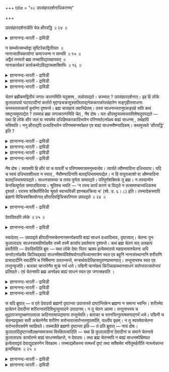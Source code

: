 +++
title = "०८ उपसंहारदर्शनाधिकरणम्"

+++

उपसंहारदर्शनान्नेति चेन्न क्षीरवद्धि ॥ २४ ॥  
<details><summary>ज्ञानानन्द-भारती - द्राविडी</summary>

उबम्हारदर्सऩान्नेदि सेन्न क्षुरवत्ति ॥ २४ ॥
</details>

न सम्भवेत्सम्भवेद्वा सृष्टिरेकाद्वितीयतः ॥  
नानाजातीयकार्याणां क्रमाज्जन्म न सम्भवि ॥ १५ ॥  
अद्वैतं तत्त्वतो ब्रह्म तच्चाविद्यासहायवत् ॥  
नानाकार्यकरं कार्यक्रमोऽविद्यास्थशक्तिभिः ॥ १६ ॥  
<details><summary>ज्ञानानन्द-भारती - द्राविडी</summary>

--वैयासिग न्यायमाला
</details>

<details><summary>ज्ञानानन्द-भारती - द्राविडी</summary>

ऒऩ्ऱाग इरण्डावदऱ्ऱदाग इरुप्पदिलिरुन्दु स्रुष्टि एऱ्पडक् कूडुमा? कूडादा?
(अदिलिरुन्दु) पलविद ऩङ्गळैच् चेर्न्द कार्यङ्गळुक्कु वरिसैयाग उण्डागुदल्
सम्बविक्कादु।
</details>

<details><summary>ज्ञानानन्द-भारती - द्राविडी</summary>

पिरह्मम् वास्तवत्तिल् इरण्डावदऱ्ऱदु ताऩ्। (आऩालुम्) अदुवे अवित्यै
(मायै)यिऩ् सहायत्तै युडैयदाय् पलविद कार्यङ्गळै उण्डु पण्णुगिऱदु।
कार्यङ्गळिलुळ्ळ वरिसै अवित्यै(मायै)यिल् उळ्ळ सक्तिगळाल् एऱ्पडुगिऱदु।
</details>

चेतनं ब्रह्मैकमद्वितीयं जगतः कारणमिति यदुक्तम् , तन्नोपपद्यते। कस्मात्
? उपसंहारदर्शनात्। इह हि लोके कुलालादयो घटपटादीनां कर्तारो
मृद्दण्डचक्रसूत्रसलिलाद्यनेककारकोपसंहारेण सङ्गृहीतसाधनाः
सन्तस्तत्तत्कार्यं कुर्वाणा दृश्यन्ते। ब्रह्म चासहायं तवाभिप्रेतम्।
तस्य साधनान्तरानुपसङ्ग्रहे सति कथं स्रष्टृत्वमुपपद्येत ? तस्मान्न ब्रह्म
जगत्कारणमिति चेत् , नैष दोषः। यतः क्षीरवद्द्रव्यस्वभावविशेषादुपपद्यते —
यथा हि लोके क्षीरं जलं वा स्वयमेव दधिहिमकरकादिभावेन परिणमतेऽनपेक्ष्य
बाह्यं साधनम् , तथेहापि भविष्यति। ननु क्षीराद्यपि दध्यादिभावेन
परिणममानमपेक्षत एव बाह्यं साधनमौष्ण्यादिकम्। कथमुच्यते ‘क्षीरवद्धि’ इति
?

<details><summary>ज्ञानानन्द-भारती - द्राविडी</summary>

(उलगिल् सेदऩर्गळ् सहायमाग पल सादऩङ् गळै वैत्तुक्कॊण्डुदाऩ् कारियङ्गळै
उण्डुबण् णुवदागप् पार्क्किऱोम्। अत्वैद पिरह्मत्तिऱ्कु वेऱु सहायम् ऒऩ्ऱु
मिल्लाददाल् अदु पिरबञ्जत्तै ऎप्पडि सिरुष्टिक्कमुडियुम्? मेलुम् ऒरे
पिरह्मत्तिलिरुन्दु विसित्रमाऩ पल वस्तुक्कळ् निऱैन्द पिरबञ्जम् किरममाग
उण्डाग मुडियादु ऎऩ्ऱु पूर्वबक्षम्।
</details>

<details><summary>ज्ञानानन्द-भारती - द्राविडी</summary>

पालैप्पोलवुम् तेवदैगळैप् पोलवुम् सहायमिल्लामले पिरम्मम् सिरुष्टिक्कलाम्।
मेलुम् मायैयै सहायमागक्कॊण्डु पिरह्मम् पिरबञ्जत्तै सिरुष्टिक्किऱदु।
अवित्यैयिलुळ्ळ सक्ति विसेषङ्गळाल् पिरबञ्जम् नानाविदमायुम् किरममायुम्
उण्डागिऱदु ऎऩ्ऱु सित्तान्दम्\]
</details>

<details><summary>ज्ञानानन्द-भारती - द्राविडी</summary>

सेदऩमाग ऒऩ्ऱाग इरण्डावदऱ्ऱदाग इरुक्कुम् पिरह्मम् जगत्तिऱ्कुक् कारणम्
ऎऩ्ऱु ऎदु सॊल्लप् पट्टदो, अदु पॊरुन्दादु। एऩ्? ऎडुत्तुक्कॊळ्वदु
काणप्पडुवदाल्, इङ्गु उलगत्तिल् कुडम् वस्तिरम् मुदलाऩवैगळै सॆय्गिऱ कुयवऩ्
मुदलाऩवर्गळ् मण् कम्बु सक्करम् नूल् मुदलाऩ पल कारगङ्गळै (उबगरणङ्गळै)
सेर्त्तुक् कॊळ्वदिऩाल् सादऩङ् गळै ऎडुत्तुवैत्तुक् कॊण्डवर्गळाय्क् कॊण्डु
अन्दन्द कार्यत्तै सॆय्गिऱवर्गळाग अल्लवा काणप् पडुगिऱार्गळ्? पिरह्ममो
सहायमऱ्ऱदॆऩ्ऱु तङ्गळ् अबिप्पिरायम्; अदऱ्कु वेऱु सादऩङ्गळै ऎडुत्तुक्
कॊळ्वदु इल्लैयॆऩ्ऱिरुक्कैयिल् स्रुष्टिक्कुम् तऩ्मै ऎप्पडि पॊरुन्दुम्!
आगैयिऩाल् पिरह्मम् जगत्तिऱ्कु कारणमल्ल ऎऩ्ऱाल्।
</details>

<details><summary>ज्ञानानन्द-भारती - द्राविडी</summary>

इदु तोषमल्ल, एऩॆऩ्ऱाल् "पाल्बोल" तिरवियत्तिऩुडैय स्वबावत्तिलुळ्ळ
विसेषत्तिऩाल् पॊरुन्दुम्। उलगत्तिल् ऎप्पडि पालो जलमो ताऩागवे वॆळि
सादऩत्तै अबेक्षिक्कामल् तयिर् पऩिक्कट्टि रूबमाग माऱुगिऱदो, अप्पडिये
इङ्गेयुम् इरुक्कलाम् पाल् मुदलाऩदुम् कूड तयिर् मुदलाऩ रूबमाग माऱुम्बोदु
उष्णम् मुदलाऩ वॆळि सादऩत्तै अबेक्षिक्कवे सॆय्गिऱदु ऎऩ्ऱिरुक्कैयिल्,
"पाल्बोल अल्लवा?” ऎऩ्ऱु ऎप्पडिच् चॊल्लप् पडुगिऱदु?
</details>

नैष दोषः। स्वयमपि हि क्षीरं यां च यावतीं च परिणाममात्रामनुभवत्येव।
त्वार्यते त्वौष्ण्यादिना दधिभावाय। यदि च स्वयं दधिभावशीलता न स्यात् ,
नैवौष्ण्यादिनापि बलाद्दधिभावमापद्येत। न हि वायुराकाशो वा औष्ण्यादिना
बलाद्दधिभावमापद्यते। साधनसामग्र्या च तस्य पूर्णता सम्पाद्यते।
परिपूर्णशक्तिकं तु ब्रह्म। न तस्यान्येन केनचित्पूर्णता सम्पादयितव्या।
श्रुतिश्च भवति — ‘न तस्य कार्यं करणं च विद्यते न तत्समश्चाभ्यधिकश्च
दृश्यते। परास्य शक्तिर्विविधैव श्रूयते स्वाभाविकी ज्ञानबलक्रिया च’
(श्वे. उ. ६। ८) इति। तस्मादेकस्यापि ब्रह्मणो विचित्रशक्तियोगात्
क्षीरादिवद्विचित्रपरिणाम उपपद्यते ॥ २४ ॥

<details><summary>ज्ञानानन्द-भारती - द्राविडी</summary>

इदु तोषमल्ल। पाल् ताऩाग ऎन्द ऎव्वळवु परिणाम अळवै अडैयुमो अव्वळवुदाऩ्
तयिराग आवदऱ्कु उष्णम् मुदलाऩदिऩाल् सीक्किरप्पडुत्तप् पडुगिऱदु (पालुक्कु)
ताऩाग तयिरागुम् तऩ्मै यिल्लैयाऩाल् उष्णम् मुदलाऩदिऩालुम् कूड पलात्कारमाग
तयिर् रूबत्तै अडैयादु। वायुवो आगासमो उष्णम् मुदलाऩदिऩाल् पलात्कारमाग
तयिर् रूबत्तै अडैवदिल्लैयल्लवा? सादऩ सामक्रियि ऩाल् अदऱ्कु
पूर्णमायिरुक्कुम् तऩ्मै कॊडुक्कप् पडुगिऱदु। पिरह्ममो परिबूर्णमाऩ
सक्तियैयुडैयदु; अदऱ्कु वेऱु ऎदिऩालुम् पूर्णत्तऩ्मै एऱ्पडुत्तिक्
कॊडुक्कवेण्डियदिल्लै। सुरुदियुम् "अदऱ्कु कार्यम् किडैयादु, करणमुम्
किडैयादु। अदऱ्कु सममायुळ्ळदो अदिगमायुळ्ळदो काणप्पडुवदिल्लै। इदिऩुडैय
मेलाऩ सक्ति पलविदमागवे स्वबाव सित्तमाग ञाऩम् पलम् सॆयल् ऎऩ्ऱुम् सॊल्लप्
पडुगिऱदु। ” (सुवेदा ६-८) ऎऩ्ऱु इरुक्किऱदु। आगैयाल् ऒऩ्ऱायिरुन्दालुम्
पिरह्मत्तिऱ्कु विसित्तिरमाऩ सक्तियिऩ् सेर्क्कै यिरुप्पदाल् पाल्
मुदलियदैप्पोल विसित्तिरमायुळ्ळ परिणामम् पॊरुन्दुम्।
</details>

देवादिवदपि लोके ॥ २५ ॥  
<details><summary>ज्ञानानन्द-भारती - द्राविडी</summary>

तेवादिवदबि लोगे ॥ २५ ॥
</details>

स्यादेतत् — उपपद्यते क्षीरादीनामचेतनानामनपेक्ष्यापि बाह्यं साधनं
दध्यादिभावः, दृष्टत्वात्। चेतनाः पुनः कुलालादयः साधनसामग्रीमपेक्ष्यैव
तस्मै तस्मै कार्याय प्रवर्तमाना दृश्यन्ते। कथं ब्रह्म चेतनं सत् असहायं
प्रवर्तेतेति — देवादिवदिति ब्रूमः — यथा लोके देवाः पितर ऋषय इत्येवमादयो
महाप्रभावाश्चेतना अपि सन्तोऽनपेक्ष्यैव किञ्चिद्बाह्यं
साधनमैश्वर्यविशेषयोगादभिध्यानमात्रेण स्वत एव बहूनि नानासंस्थानानि
शरीराणि प्रासादादीनि रथादीनि च निर्मिमाणा उपलभ्यन्ते,
मन्त्रार्थवादेतिहासपुराणप्रामाण्यात्। तन्तुनाभश्च स्वत एव
तन्तून्सृजति। बलाका चान्तरेणैव शुक्रं गर्भं धत्ते। पद्मिनी चानपेक्ष्य
किञ्चित्प्रस्थानसाधनं सरोन्तरात्सरोन्तरं प्रतिष्ठते। एवं चेतनमपि ब्रह्म
अनपेक्ष्य बाह्यं साधनं स्वत एव जगत्स्रक्ष्यति ।

<details><summary>ज्ञानानन्द-भारती - द्राविडी</summary>

इदु इरुक्कट्टुम्; पाल् मुदलाऩ असेदऩङ्गळुक्कु वॆळि सादऩत्तै
अबेक्षिक्कामले तयिर् मुदलाऩदाग आवदु। नेरिल् काणप्पडुवदाल् पॊरुत्तमाग
आगलाम्। कुयवऩ् मुदलाऩ सेदऩर्गळो सादऩ सामक्रियै अबेक्षित्तुत्ताऩ् अन्दन्द
कार्यत्तै उत्तेसित्तु पिरविरुत्तिप्पदाग काणप्पडु किऱार्गळ्। सेदऩमाऩ
पिरह्मम् सहायमिल्लामल् ऎप्पडि पिरविरुत्तिक्कुम्? ऎऩ्ऱु
</details>

<details><summary>ज्ञानानन्द-भारती - द्राविडी</summary>

"तेवर् मुदलाऩवरैप्पोल" ऎऩ्ऱु सॊल्लु किऱोम्। ऎप्पडि उलगत्तिल् तेवर्गळ्,
पित्रुक्कळ्, रिषिगळ् ऎऩ्बदु मुदलाऩ महा पिरबावमुळ्ळवर्गळ् सेदऩर्गळाग
इरुन्द पोदिलुम् ऎव्विद वॆळि सादऩत्तैयुम् अबेक्षिक्कामल् ऐसुवर्य
विसेषत्तिऩ् सेर्क्कैयाल् निऩैप् पदिऩालेये ताऩागवे पलविद निलैयिलुळ्ळ पल
सरीरङ्गळैयुम् माळिगै मुदलाऩवैगळैयुम् रदम् मुदलाऩवैगळैयुम् निर्माणम्
सॆय्वदाग पिरमाणमाऩ मन्दिरम् अर्त्तवादम् इदिहासम् पुराणम् इवैगळिऩ् मूलम्
अऱियप्पडुगिऩ्ऱऩर्।
</details>

<details><summary>ज्ञानानन्द-भारती - द्राविडी</summary>

सिलन्दियुम् ताऩागवे नूलै स्रुष्टिक्किऱदु; कॊक्कु सुक्किरमिल्लामले
कर्प्पम् तरिक्किऱदु; तामरैक्कॊडि पोवदऱ्कु ऎव्विद सादऩत्तैयुम्
अबेक्षिक्कामल् ऒरु कुळत्तिलिरुन्दु वेऱु कुळत्तिऱ्कुप् पुऱप्पडुगिऱदु।
इव्विदम् सेदऩमायुळ्ळ पिरह्ममुम् वॆळि सादऩत्तै अबेक्षिक्कामल् ताऩाग
जगत्तै स्रुष्टिक्कुम्।
</details>

स यदि ब्रूयात् — य एते देवादयो ब्रह्मणो दृष्टान्ता उपात्तास्ते
दार्ष्टान्तिकेन ब्रह्मणा न समाना भवन्ति। शरीरमेव ह्यचेतनं देवादीनां
शरीरान्तरादिविभूत्युत्पादने उपादानम्। न तु चेतन आत्मा। तन्तुनाभस्य च
क्षुद्रतरजन्तुभक्षणाल्लाला कठिनतामापद्यमाना तन्तुर्भवति। बलाका च
स्तनयित्नुरवश्रवणाद्गर्भं धत्ते। पद्मिनी च चेतनप्रयुक्ता सती अचेतनेनैव
शरीरेण सरोन्तरात्सरोन्तरमुपसर्पति, वल्लीव वृक्षम्। न तु स्वयमेवाचेतना
सरोन्तरोपसर्पणे व्याप्रियते। तस्मान्नैते ब्रह्मणो दृष्टान्ता इति — तं
प्रति ब्रूयात् — नायं दोषः। कुलालादिदृष्टान्तवैलक्षण्यमात्रस्य
विवक्षितत्वादिति — यथा हि कुलालादीनां देवादीनां च समाने चेतनत्वे
कुलालादयः कार्यारम्भे बाह्यं साधनमपेक्षन्ते, न देवादयः। तथा ब्रह्म
चेतनमपि न बाह्यं साधनमपेक्षिष्यत इत्येतावद्वयं देवाद्युदाहरणेन
विवक्षामः। तस्माद्यथैकस्य सामर्थ्यं दृष्टं तथा सर्वेषामेव भवितुमर्हतीति
नास्त्येकान्त इत्यभिप्रायः ॥ २५ ॥

<details><summary>ज्ञानानन्द-भारती - द्राविडी</summary>

‘पिरह्मत्तिऱ्कु तिरुष्टान्दमाग ऎन्द इन्द तेवर् मुदलाऩवर्गळ्
सॊल्लप्पट्टार्गळो अवर्गळ् तार्ष्टान्दिगमाऩ पिरह्मत्तुडऩ् समाऩमाग इल्लै।
तेवादिगळुडैय असेदऩमायुळ्ळ सरीरम् ताऩ् वेऱु सरीरम् मुदलाऩ विबूदिगळै
उण्डुबण्णुम् उबादाऩ कारणमे तविर, सेदऩमाऩ आत्मा अल्ल। सिलन्दिक्कुम्
तऩ्ऩैविड सिऱिय पूच्चियैत् तिऩ्बदिऩाल् ऎच्चिल् कॆट्टियायिरुक्कुम् तऩ्मैयै
अडैन्दु नूलाग आगिऱदु; कॊक्कुम् इडियिऩ् सप्तत्तैक् केट्पदिऩाल् कर्प्पम्
तरिक्किऱदु; तामरैक्कॊडियुम् कॊडिमरत्तै यडैवदुबोल, सेदऩत्तिऩाल् एवप्पट्टु
असेदऩ माऩ सरीरत्ति ऩालेये ऒरु कुळत्तिलिरुन्दु वेऱु कुळम् पोगिऱदे तविऱ
ताऩ् असेदऩमागवेयिरुन्दुगॊण्डु ताऩागवे इऩ्ऩॊरु कुळत्तिऱ्कुप् पोवदिल्लै।
आगैयाल् इवै पिरह्मत्तिऱ्कु तिरुष्टान्दङ्गळ् आगादु' ऎऩ्ऱु अवऩ्
सॊल्वाऩेयाऩाल्, अवऩुक्कु पदिल् सॊल्ल वेण्डुम्। इदु तोषमल्ल कुयवऩ् मुदलाऩ
तिरुष्टान्दत्तिलिरुन्दु वेऱुबडुवदै मात्तिरम् सॊल्ल विरुम्बुवदाल् ऎऩ्ऱु
कुयवऩ् मुदलाऩवर्गळुक्कुम् तेवर् मुदलाऩवर्गळुक्कुम् सेदऩमाय् इरुक्कुम्
तऩ्मै समाऩमायिरुन्द पोदिलुम्, कुयवऩ् मुदलाऩवर्गळ् कार्यत्तैयुण्डु पण्ण
वॆळि सादऩत्तै अबेक्षिक्किऱार्गळ्, तेवर् मुदलाऩवर्गळ् अबेक्षिक्किऱदिल्लै,
ऎऩ्बदु ऎप्पडियो अप्पडिये पिरह्ममुम् सेदऩमायिरुन्द पोदिलुम् वॆळि सादऩत्तै
अबेक्षिक्किऱदिल्लै ऎऩ्बदै मात्तिरम् तेवादि तिरुष्टान्दत्तिऩाल् सॊल्ल
नाङ्गळ् विरुम्बुगिऱोम्।
</details>

<details><summary>ज्ञानानन्द-भारती - द्राविडी</summary>

आगैयाल्, ऒरु वस्तुविऩ् सामर्त्तियम् ऎप्पडि काणप्पडुगिऱदो, अप्पडिये
ऎल्लावऱ्ऱिऱ्कुम् इरुक्क वेण्डुमॆऩ्बदु अवसियमिल्लैयॆऩ्ऱु अबिप्पिरायम्।
</details>

